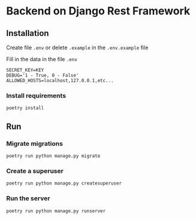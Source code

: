 # Backend on Django Rest Framework


Installation
------------

Create file `.env` or delete `.example` in the `.env.example` file

Fill in the data in the file `.env`

```dotenv
SECRET_KEY=KEY
DEBUG='1 - True, 0 - False'
ALLOWED_HOSTS=localhost,127.0.0.1,etc...
```

### Install requirements
```
poetry install
```

Run
---

### Migrate migrations
```
poetry run python manage.py migrate
```

### Create a superuser
```
poetry run python manage.py createsuperuser
```

### Run the server
```
poetry run python manage.py runserver
```
